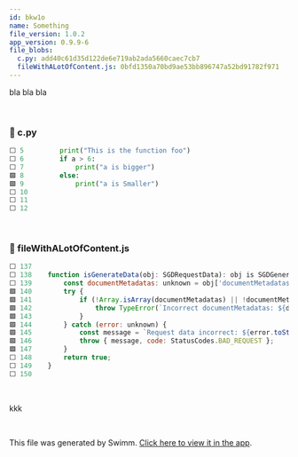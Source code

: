 ```yaml
---
id: bkw1o
name: Something
file_version: 1.0.2
app_version: 0.9.9-6
file_blobs:
  c.py: add40c61d35d122de6e719ab2ada5660caec7cb7
  fileWithALotOfContent.js: 0bfd1350a70bd9ae53bb896747a52bd91782f971
---
```


bla bla bla




<br/>



<!-- NOTE-swimm-snippet: the lines below link your snippet to Swimm -->
### 📄 c.py
```python
⬜ 5      	print("This is the function foo")
⬜ 6      	if a > 6:
⬜ 7      		print("a is bigger")
🟩 8      	else:
🟩 9      		print("a is Smaller")
⬜ 10     
⬜ 11     
⬜ 12     
```

<br/>



<!-- NOTE-swimm-snippet: the lines below link your snippet to Swimm -->
### 📄 fileWithALotOfContent.js
```javascript
⬜ 137    
⬜ 138    function isGenerateData(obj: SGDRequestData): obj is SGDGenerateData {
⬜ 139        const documentMetadatas: unknown = obj['documentMetadatas'];
🟩 140        try {
🟩 141            if (!Array.isArray(documentMetadatas) || !documentMetadatas.every(isDocumentMetadata)) {
🟩 142                throw TypeError(`Incorrect documentMetadatas: ${documentMetadatas}`);
🟩 143            }
🟩 144        } catch (error: unknown) {
🟩 145            const message = `Request data incorrect: ${error.toString()}`;
🟩 146            throw { message, code: StatusCodes.BAD_REQUEST };
🟩 147        }
⬜ 148        return true;
⬜ 149    }
⬜ 150    
```

<br/>

kkk




<br/>

This file was generated by Swimm. [Click here to view it in the app](http://localhost:5000/repos/Z2l0aHViJTNBJTNBdGVzdC1naXRodWItYXBwJTNBJTNBc3dpbW1pbw==/docs/bkw1o).